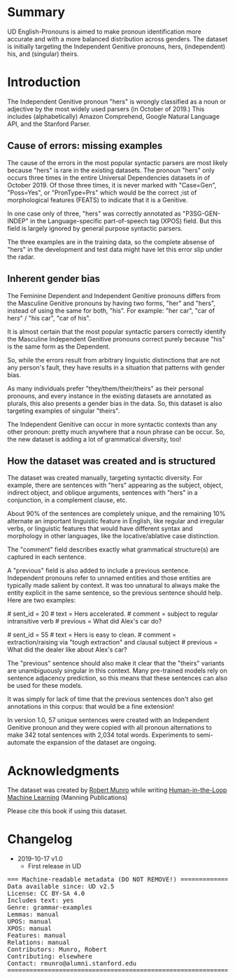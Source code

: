 # Summary

UD English-Pronouns is aimed to make pronoun identification more accurate and with a more balanced distribution across genders. The dataset is initially targeting the Independent Genitive pronouns, hers, (independent) his, and (singular) theirs.

# Introduction

The Independent Genitive pronoun "hers" is wrongly classified as a noun or adjective by the most widely used parsers (in October of 2019.) This includes (alphabetically) Amazon Comprehend, Google Natural Language API, and the Stanford Parser. 

## Cause of errors: missing examples

The cause of the errors in the most popular syntactic parsers are most likely because "hers" is rare in the existing datasets. The pronoun "hers" only occurs three times in the entire Universal Dependencies datasets in of October 2019. Of those three times, it is never marked with "Case=Gen", "Poss=Yes", or "PronType=Prs" which would be the correct ;ist of morphological features (FEATS) to indicate that it is a Genitive. 

In one case only of three, "hers" was correctly annotated as "P3SG-GEN-INDEP" in the Language-specific part-of-speech tag (XPOS) field. But this field is largely ignored by general purpose syntactic parsers.

The three examples are in the training data, so the complete absense of "hers" in the development and test data might have let this error slip under the radar. 

## Inherent gender bias 

The Feminine Dependent and Independent Genitive pronouns differs from the Masculine Genitive pronouns by having two forms, "her" and "hers", instead of using the same for both, "his". For example: "her car", "car of her*s*" / "his car", "car of his".

It is almost certain that the most popular syntactic parsers correctly identify the Masculine Independent Genitive pronouns correct purely because "his" is the same form as the Dependent. 

So, while the errors result from arbitrary linguistic distinctions that are not any person's fault, they have results in a situation that patterns with gender bias. 

As many individuals prefer "they/them/their/theirs" as their personal pronouns, and every instance in the existing datasets are annotated as plurals, this also presents a gender bias in the data. So, this dataset is also targeting examples of singular "theirs".

The Independent Genitive can occur in more syntactic contexts than any other pronoun: pretty much anywhere that a noun phrase can be occur. So, the new dataset is adding a lot of grammatical diversity, too! 

## How the dataset was created and is structured

The dataset was created manually, targeting syntactic diversity. For example, there are sentences with "hers" appearing as the subject, object, indirect object, and oblique arguments, sentences with "hers" in a conjunction, in a complement clause, etc. 

About 90% of the sentences are completely unique, and the remaining 10% alternate an important linguistic feature in English, like regular and irregular verbs, or linguistic features that would have different syntax and morphology in other languages, like the locative/ablative case distinction.

The "comment" field describes exactly what grammatical structure(s) are captured in each sentence.  

A "previous" field is also added to include a previous sentence. Independent pronouns refer to unnamed entities and those entities are typically made salient by context. It was too unnatural to always make the entity explicit in the same sentence, so the previous sentence should help. Here are two examples:

\# sent_id = 20
\# text = Hers accelerated.
\# comment = subject to regular intransitive verb
\# previous = What did Alex's car do?

\# sent_id = 55
\# text = Hers is easy to clean.
\# comment = extraction/raising via "tough extraction" and clausal subject
\# previous = What did the dealer like about Alex's car?

The "previous" sentence should also make it clear that the "theirs" variants are unambiguously singular in this context. Many pre-trained models rely on sentence adjacency prediction, so this means that these sentences can also be used for these models.

It was simply for lack of time that the previous sentences don't also get annotations in this corpus: that would be a fine extension! 

In version 1.0, 57 unique sentences were created with an Independent Genitive pronoun and they were copied with all pronoun alternations to make 342 total sentences with 2,034 total words. Experiments to semi-automate the expansion of the dataset are ongoing.

# Acknowledgments

The dataset was created by [Robert Munro](http://www.robertmunro.com) while writing [Human-in-the-Loop Machine Learning](bit.ly/huml_book ) (Manning Publications)

Please cite this book if using this dataset.

# Changelog

* 2019-10-17 v1.0
  * First release in UD


<pre>
=== Machine-readable metadata (DO NOT REMOVE!) ================================
Data available since: UD v2.5
License: CC BY-SA 4.0
Includes text: yes
Genre: grammar-examples
Lemmas: manual
UPOS: manual
XPOS: manual
Features: manual
Relations: manual
Contributors: Munro, Robert
Contributing: elsewhere
Contact: rmunro@alumni.stanford.edu
===============================================================================
</pre>
